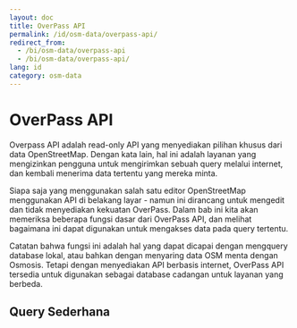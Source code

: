 ```yaml
---
layout: doc
title: OverPass API
permalink: /id/osm-data/overpass-api/
redirect_from:
  - /bi/osm-data/overpass-api
  - /bi/osm-data/overpass-api/
lang: id
category: osm-data
---
```


OverPass API
==============
Overpass API adalah read-only API yang menyediakan pilihan khusus dari data OpenStreetMap.
Dengan kata lain, hal ini adalah layanan yang mengizinkan pengguna untuk mengirimkan sebuah
query melalui internet, dan kembali menerima data tertentu yang mereka minta.

Siapa saja yang menggunakan salah satu editor OpenStreetMap menggunakan API di belakang layar -
namun ini dirancang untuk mengedit dan tidak menyediakan kekuatan OverPass. Dalam bab ini kita
akan memeriksa beberapa fungsi dasar dari OverPass API, dan melihat bagaimana ini dapat digunakan
untuk mengakses data pada query tertentu.

Catatan bahwa fungsi ini adalah hal yang dapat dicapai dengan mengquery database lokal,
atau bahkan dengan menyaring data OSM menta dengan Osmosis. Tetapi dengan menyediakan 
API berbasis internet, OverPass API tersedia untuk digunakan sebagai database cadangan untuk
layanan yang berbeda.

Query Sederhana
----------------

